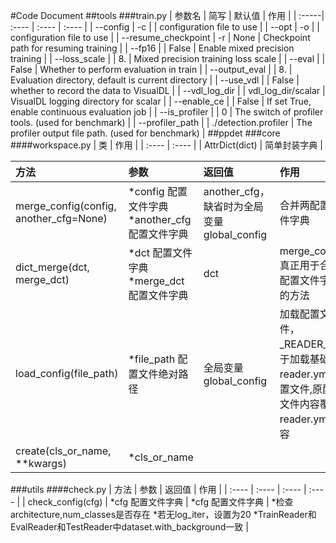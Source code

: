 #Code Document
##tools
###train.py
| 参数名 | 简写 | 默认值 | 作用 |
| :-----| :---- | :---- | :---- |
| --config | -c |  | configuration file to use |
| --opt | -o |  | configuration file to use |
| --resume_checkpoint | -r | None | Checkpoint path for resuming training |
| --fp16 |  | False | Enable mixed precision training |
| --loss_scale |  | 8. | Mixed precision training loss scale |
| --eval |  | False | Whether to perform evaluation in train |
| --output_eval |  | 8. | Evaluation directory, default is current directory |
| --use_vdl |  | False | whether to record the data to VisualDL |
| --vdl_log_dir |  | vdl_log_dir/scalar | VisualDL logging directory for scalar |
| --enable_ce |  | False | If set True, enable continuous evaluation job |
| --is_profiler |  | 0 | The switch of profiler tools. (used for benchmark) |
| --profiler_path |  | ./detection.profiler | The profiler output file path. (used for benchmark) |
##ppdet
###core
####workspace.py
| 类 | 作用 |
| :---- | :---- |
| AttrDict(dict) | 简单封装字典 |

| 方法 | 参数 | 返回值 | 作用 |
| :---- | :---- | :---- | :---- |
| merge_config(config, another_cfg=None) | *config 配置文件字典 *another_cfg 配置文件字典 | another_cfg，缺省时为全局变量global_config | 合并两配置文件字典 |
| dict_merge(dct, merge_dct) | *dct 配置文件字典 *merge_dct 配置文件字典 | dct | merge_config真正用于合并配置文件字典的方法 |
| load_config(file_path) | *file_path 配置文件绝对路径 | 全局变量global_config | 加载配置文件，_READER_用于加载基础reader.yml配置文件,原配置文件内容覆盖reader.yml内容 |
| create(cls_or_name, **kwargs) | *cls_or_name 
###utils
####check.py
| 方法 | 参数 | 返回值 | 作用 |
| :---- | :---- | :---- | :---- |
| check_config(cfg) | *cfg 配置文件字典 | *cfg 配置文件字典 | *检查architecture,num_classes是否存在 *若无log_iter，设置为20 *TrainReader和EvalReader和TestReader中dataset.with_background一致 |
